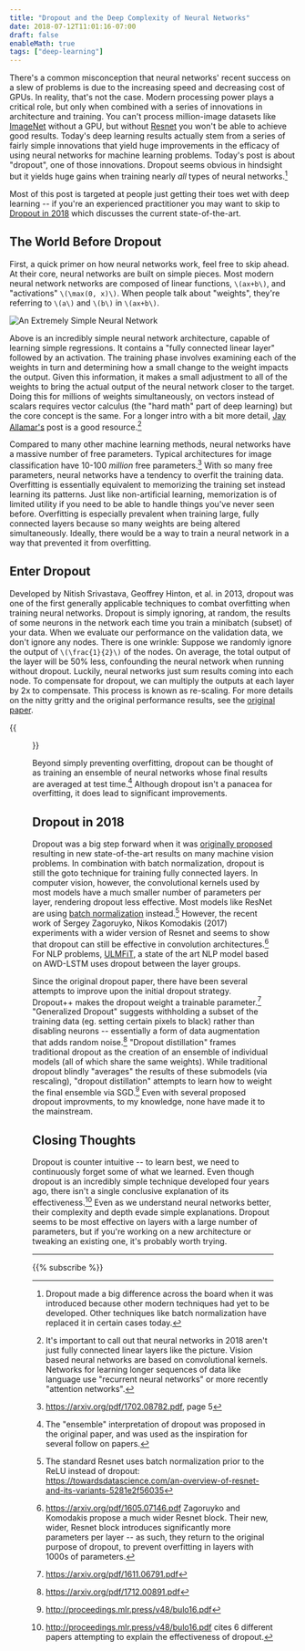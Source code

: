 ```yaml
---
title: "Dropout and the Deep Complexity of Neural Networks"
date: 2018-07-12T11:01:16-07:00
draft: false 
enableMath: true
tags: ["deep-learning"]
---
```

There's a common misconception that neural networks' recent success on a slew of problems is due to the increasing speed and decreasing cost of GPUs. In reality, that's not the case. Modern processing power plays a critical role, but only when combined with a series of innovations in architecture and training. You can't process million-image datasets like [ImageNet](www.imagenet.org) without a GPU, but without [Resnet](https://arxiv.org/abs/1512.03385) you won't be able to achieve good results. Today's deep learning results actually stem from a series of fairly simple innovations that yield huge improvements in the efficacy of using neural networks for machine learning problems. Today's post is about "dropout", one of those innovations. Dropout seems obvious in hindsight but it yields huge gains when training nearly _all_ types of neural networks.[^itdid]

Most of this post is targeted at people just getting their toes wet with deep learning -- if you're an experienced practitioner you may want to skip to [Dropout in 2018](#dropout-in-2018) which discusses the current state-of-the-art.

## The World Before Dropout
First, a quick primer on how neural networks work, feel free to skip ahead. At their core, neural networks are built on simple pieces. Most modern neural network networks are composed of linear functions, `\(ax+b\)`, and "activations" `\(\max(0, x)\)`. When people talk about "weights", they're referring to `\(a\)` and `\(b\)` in `\(ax+b\)`. 

![An Extremely Simple Neural Network](/images/basic-net.svg)

Above is an incredibly simple neural network architecture, capable of learning simple regressions. It contains a "fully connected linear layer" followed by an activation. The training phase involves examining each of the weights in turn and determining how a small change to the weight impacts the output. Given this information, it makes a small adjustment to all of the weights to bring the actual output of the neural network closer to the target. Doing this for millions of weights simultaneously, on vectors instead of scalars requires vector calculus (the "hard math" part of deep learning) but the core concept is the same. For a longer intro with a bit more detail, [Jay Allamar's](http://jalammar.github.io/visual-interactive-guide-basics-neural-networks/) post is a good resource.[^notjustlinear]
 
Compared to many other machine learning methods, neural networks have a massive number of free parameters. Typical architectures for image classification have 10-100 _million_ free parameters.[^freeparams] With so many free parameters, neural networks have a tendency to overfit the training data. Overfitting is essentially equivalent to memorizing the training set instead learning its patterns. Just like non-artificial learning, memorization is of limited utility if you need to be able to handle things you've never seen before. Overfitting is especially prevalent when training large, fully connected layers because so many weights are being altered simultaneously. Ideally, there would be a way to train a neural network in a way that prevented it from overfitting.

## Enter Dropout
Developed by Nitish Srivastava, Geoffrey Hinton, et al. in 2013, dropout was one of the first generally applicable techniques to combat overfitting when training neural networks. Dropout is simply ignoring, at random, the results of some neurons in the network each time you train a minibatch (subset) of your data. When we evaluate our performance on the validation data, we don't ignore any nodes. There is one wrinkle: Suppose we randomly ignore the output of `\(\frac{1}{2}\)` of the nodes. On average, the total output of the layer will be 50% less, confounding the neural network when running without dropout. Luckily, neural networks just sum results coming into each node. To compensate for dropout, we can multiply the outputs at each layer by 2x to compensate. This process is known as re-scaling. For more details on the nitty gritty and the original performance results, see the [original paper](https://www.cs.toronto.edu/~hinton/absps/JMLRdropout.pdf).

{{<figure src="/images/standard-vs-dropout.png" attr="Image from Srivastava et al 2014" attrlink="" >}}

Beyond simply preventing overfitting, dropout can be thought of as training an ensemble of neural networks whose final results are averaged at test time.[^ensemble]
Although dropout isn't a panacea for overfitting, it does lead to significant improvements.

## Dropout in 2018
Dropout was a big step forward when it was [originally proposed](http://jmlr.org/papers/volume15/srivastava14a/srivastava14a.pdf) resulting in new state-of-the-art results on many machine vision problems. In combination with batch normalization, dropout is still the goto technique for training fully connected layers. In computer vision, however, the convolutional kernels used by most models have a much smaller number of parameters per layer, rendering dropout less effective. Most models like ResNet are using [batch normalization](https://towardsdatascience.com/batch-normalization-in-neural-networks-1ac91516821c) instead.[^resnet] However, the recent work of Sergey Zagoruyko, Nikos Komodakis (2017) experiments with a wider version of Resnet and seems to show that dropout can still be effective in convolution architectures.[^stilldropout] For NLP problems, [ULMFiT](https://arxiv.org/abs/1512.03385), a state of the art NLP model based on AWD-LSTM uses dropout between the layer groups. 

Since the original dropout paper, there have been several attempts to improve upon the initial dropout strategy. Dropout++ makes the dropout weight a trainable parameter.[^dropout++] "Generalized Dropout" suggests withholding a subset of the training data (eg. setting certain pixels to black) rather than disabling neurons -- essentially a form of data augmentation that adds random noise.[^generalizeddropout] "Dropout distillation" frames traditional dropout as the creation of an ensemble of individual models (all of which share the same weights). While traditional dropout blindly "averages" the results of these submodels (via rescaling), "dropout distillation" attempts to learn how to weight the final ensemble via SGD.[^distill] Even with several proposed dropout improvments, to my knowledge, none have made it to the mainstream.

## Closing Thoughts
Dropout is counter intuitive -- to learn best, we need to continuously forget some of what we learned. Even though dropout is an incredibly simple technique developed four years ago, there isn't a single conclusive explanation of its effectiveness.[^effect] Even as we understand neural networks better, their complexity and depth evade simple explanations. Dropout seems to be most effective on layers with a large number of parameters, but if you're working on a new architecture or tweaking an existing one, it's probably worth trying.

***
{{% subscribe %}}


[^stilldropout]: https://arxiv.org/pdf/1605.07146.pdf Zagoruyko and Komodakis propose a much wider Resnet block. Their new, wider, Resnet block introduces significantly more parameters per layer -- as such, they return to the original purpose of dropout, to prevent overfitting in layers with 1000s of parameters. 

[^resnet]: The standard Resnet uses batch normalization prior to the ReLU instead of dropout: https://towardsdatascience.com/an-overview-of-resnet-and-its-variants-5281e2f56035

[^notjustlinear]: It's important to call out that neural networks in 2018 aren't just fully connected linear layers like the picture. Vision based neural networks are based on convolutional kernels. Networks for learning longer sequences of data like language use "recurrent neural networks" or more recently "attention networks".

[^itdid]: Dropout made a big difference across the board when it was introduced because other modern techniques had yet to be developed. Other techniques like batch normalization have replaced it in certain cases today.

[^freeparams]: https://arxiv.org/pdf/1702.08782.pdf, page 5

[^dropout++]: https://arxiv.org/pdf/1611.06791.pdf

[^generalizeddropout]: https://arxiv.org/pdf/1712.00891.pdf

[^ensemble]: The "ensemble" interpretation of dropout was proposed in the original paper, and was used as the inspiration for several follow on papers.

[^distill]: http://proceedings.mlr.press/v48/bulo16.pdf

[^effect]: http://proceedings.mlr.press/v48/bulo16.pdf cites 6 different papers attempting to explain the effectiveness of dropout.
